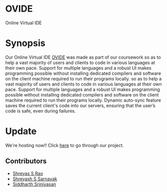 # OVIDE
Online Virtual IDE

# Synopsis

Our Online Virtual IDE [OVIDE](http://ovide.herokuapp.com/)  was made as part of our coursework so as to help a vast majority of users and clients to code in various languages at their own pace. Support for multiple languages and a robust UI makes programming possible without installing dedicated compilers and software on the client machine required to run their programs locally.
 so as to help a vast majority of users and clients to code in various languages at their own pace. Support for multiple languages and a robust UI makes programming possible without installing dedicated compilers and software on the client machine required to run their programs locally.  Dynamic auto-sync feature saves the current client's code into our servers, ensuring that the user’s code is safe, even during failures.
 
 # Update
 We're hosting now!! Click [here](http://ovide.herokuapp.com/) to go through our project.

 
## Contributors

- [Shreyas S Rao](https://github.com/s-s-rao)
- [Shreyash S Sarnayak](https://github.com/shreyash14s)
- [Siddharth Srinivasan](https://github.com/siddharths2710)
